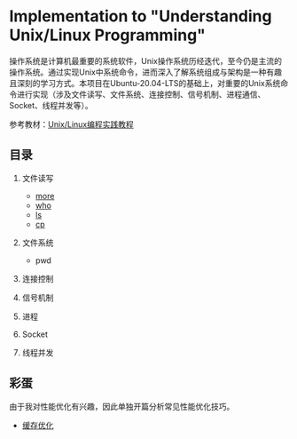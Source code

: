 # Implementation to "Understanding Unix/Linux Programming"

操作系统是计算机最重要的系统软件，Unix操作系统历经迭代，至今仍是主流的操作系统。通过实现Unix中系统命令，进而深入了解系统组成与架构是一种有趣且深刻的学习方式。本项目在Ubuntu-20.04-LTS的基础上，对重要的Unix系统命令进行实现（涉及文件读写、文件系统、连接控制、信号机制、进程通信、Socket、线程并发等）。

参考教材：[Unix/Linux编程实践教程](https://book.douban.com/subject/1219329/)

## 目录

1. 文件读写
    - [more](./src/more)
    - [who](./src/who)
    - [ls](./src/ls)
    - [cp](./src/cp)


2. 文件系统
    - pwd

3. 连接控制

4. 信号机制

5. 进程

6. Socket 

7. 线程并发

## 彩蛋

由于我对性能优化有兴趣，因此单独开篇分析常见性能优化技巧。

- [缓存优化](./src/optim/who)